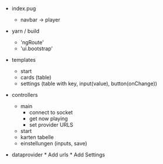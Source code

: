 * index.pug
	* navbar -> player

* yarn / build
  * 'ngRoute'
  * 'ui.bootstrap'

* templates
	* start
	* cards (table)
	* settings (table with key, input(value), button(onChange))

* controllers
	* main
		* connect to socket
		* get now playing
		* set provider URLS
	* start
	* karten tabelle
	* einstellungen (inputs, save)

* dataprovider
		* Add urls
		* Add Settings